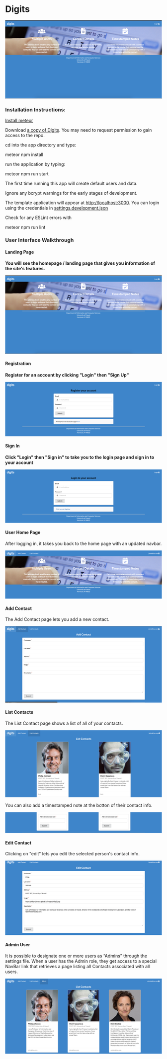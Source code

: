 <h1>Digits</h1>
<img src="doc/landing-page.png">

<h3>Installation Instructions:</h3>
<p><a href="https://www.meteor.com/install">Install meteor</a></p>
<p>Download <a href="https://github.com/shinsa2/digits">a copy of Digits</a>. You may need to request permission to gain access to the repo.</p>
<p>cd into the app directory and type:</p>
<p>meteor npm install</p>
<p>run the application by typing:</p>
<p>meteor npm run start</p>
<p>The first time running this app will create default users and data.</p>
<p>Ignore any bcrypt warnings for the early stages of development.</p>
<p>The template application will appear at <a href="http://localhost:3000">http://localhost:3000</a>. You can login using the credentials in <a href="http://github.com/ics-software-engineering/meteor-application-template-react/blob/master/config/settings.development.json">settings.development.json</a>
<p>Check for any ESLint errors with</p>
<p>meteor npm run lint</p>

<h3>User Interface Walkthrough</h3>
<h4>Landing Page<h4>
<p>You will see the homepage / landing page that gives you information of the site's features.</p>
<p><img src="doc/landing-page.png"></p>
<h4>Registration<h4>
<p>Register for an account by clicking "Login" then "Sign Up"</p>
<p><img src="doc/registration.png"></p>
<h4>Sign In<h4>
<p>Click "Login" then "Sign in" to take you to the login page and sign in to your account</p>
<p><img src="doc/login.png"></p>
<h4>User Home Page</h4>
<p>After logging in, it takes you back to the home page with an updated navbar.</p>
<p><img src="doc/homepage.png"></p>
<h4>Add Contact</h4>
<p>The Add Contact page lets you add a new contact.</p>
<p><img src="doc/add-contact.png"></p>
<h4>List Contacts</h4>
<p>The List Contact page shows a list of all of your contacts.</p>
<p><img src="doc/list-contacts.png"></p>
<p>You can also add a timestamped note at the botton of their contact info.</p>
<p><img src="doc/add-note.png"></p>
<h4>Edit Contact</h4>
<p>Clicking on "edit" lets you edit the selected person's contact info.</p>
<p><img src="doc/edit-contact.png"></p>
<h4>Admin User</h4>
<p>It is possible to designate one or more users as “Admins” through the settings file. When a user has the Admin role, they get access to a special NavBar link that retrieves a page listing all Contacts associated with all users.</h4>
<p><img src="doc/admin.png"></p>